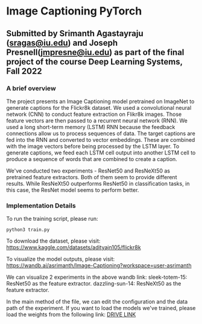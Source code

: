 # Image Captioning PyTorch

## Submitted by Srimanth Agastayraju (sragas@iu.edu) and Joseph Presnell(jmpresne@iu.edu) as part of the final project of the course Deep Learning Systems, Fall 2022

### A brief overview

The project presents an Image Captioning model pretrained on ImageNet to generate captions for the Flickr8k dataset. We used a convolutional neural network (CNN) to conduct feature extraction on Flikr8k images. Those feature vectors are then passed to a recurrent neural network (RNN). We used a long short-term memory (LSTM) RNN because the feedback connections allow us to process sequences of data. The target captions are fed into the RNN and converted to vector embeddings. These are combined with the image vectors before being processed by the LSTM layer. To generate captions, we feed each LSTM cell output into another LSTM cell to produce a sequence of words that are combined to create a caption.

We've conducted two experiments - ResNet50 and ResNeXt50 as pretrained feature extractors. Both of them seem to provide different results. While ResNeXt50 outperforms ResNet50 in classification tasks, in this case, the ResNet model seems to perform better.

### Implementation Details

To run the training script, please run:

```{bash}
python3 train.py
```

To download the dataset, please visit:
https://www.kaggle.com/datasets/adityajn105/flickr8k

To visualize the model outputs, please visit:
https://wandb.ai/asrimanth/Image-Captioning?workspace=user-asrimanth

We can visualize 2 experiments in the above wandb link:
sleek-totem-15: ResNet50 as the feature extractor.
dazzling-sun-14: ResNeXt50 as the feature extractor.

In the main method of the file, we can edit the configuration and the data path of the experiment.
If you want to load the models we've trained, please load the weights from the following link:
[DRIVE LINK](https://drive.google.com/drive/folders/1eBSCPqhCZpqxLv95yirOyhJ2bkc2C9Lj?usp=share_link)
